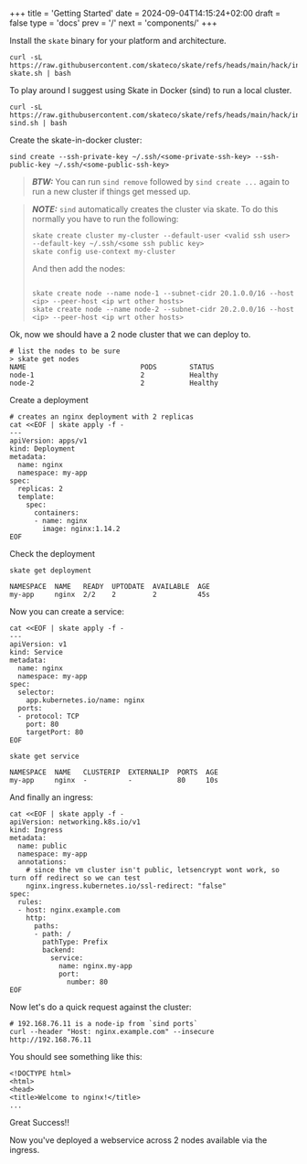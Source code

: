 +++
title = 'Getting Started'
date = 2024-09-04T14:15:24+02:00
draft = false
type = 'docs'
prev = '/'
next = 'components/'
+++

Install the `skate` binary for your platform and architecture.

```shell
curl -sL https://raw.githubusercontent.com/skateco/skate/refs/heads/main/hack/install-skate.sh | bash
```

To play around I suggest using Skate in Docker (sind) to run a local cluster.

```shell {filename=Shell}
curl -sL https://raw.githubusercontent.com/skateco/skate/refs/heads/main/hack/install-sind.sh | bash
```

Create the skate-in-docker cluster:

```shell
sind create --ssh-private-key ~/.ssh/<some-private-ssh-key> --ssh-public-key ~/.ssh/<some-public-ssh-key>
```


> **_BTW:_**
> You can run `sind remove` followed by `sind create ...` again to run a new cluster if things get messed up.



> **_NOTE:_**
> `sind` automatically creates the cluster via skate.
> To do this normally you have to run the following:
> 
> ```shell
> skate create cluster my-cluster --default-user <valid ssh user> --default-key ~/.ssh/<some ssh public key>
> skate config use-context my-cluster
> ```
> And then add the nodes:
> 
> ```shell
> 
> skate create node --name node-1 --subnet-cidr 20.1.0.0/16 --host <ip> --peer-host <ip wrt other hosts>
> skate create node --name node-2 --subnet-cidr 20.2.0.0/16 --host <ip> --peer-host <ip wrt other hosts>
> ```


Ok, now we should have a 2 node cluster that we can deploy to.

```shell
# list the nodes to be sure
> skate get nodes
NAME                            PODS        STATUS    
node-1                          2           Healthy   
node-2                          2           Healthy  
```

Create a deployment

```shell
# creates an nginx deployment with 2 replicas
cat <<EOF | skate apply -f -
---
apiVersion: apps/v1
kind: Deployment
metadata:
  name: nginx
  namespace: my-app
spec:
  replicas: 2
  template:
    spec:
      containers:
      - name: nginx
        image: nginx:1.14.2
EOF
```

Check the deployment

```shell   
skate get deployment

NAMESPACE  NAME   READY  UPTODATE  AVAILABLE  AGE 
my-app     nginx  2/2    2         2          45s 
```

Now you can create a service:

```shell
cat <<EOF | skate apply -f -
---
apiVersion: v1
kind: Service
metadata:
  name: nginx
  namespace: my-app
spec:
  selector:
    app.kubernetes.io/name: nginx
  ports:
  - protocol: TCP
    port: 80
    targetPort: 80
EOF
```

```shell   
skate get service

NAMESPACE  NAME   CLUSTERIP  EXTERNALIP  PORTS  AGE 
my-app     nginx  -          -           80     10s 
```

And finally an ingress:

```shell
cat <<EOF | skate apply -f -
apiVersion: networking.k8s.io/v1
kind: Ingress
metadata:
  name: public
  namespace: my-app
  annotations:
    # since the vm cluster isn't public, letsencrypt wont work, so turn off redirect so we can test
    nginx.ingress.kubernetes.io/ssl-redirect: "false"
spec:
  rules:
  - host: nginx.example.com
    http:
      paths:
      - path: /
        pathType: Prefix
        backend:
          service:
            name: nginx.my-app
            port:
              number: 80
EOF
```

Now let's do a quick request against the cluster:
```shell
# 192.168.76.11 is a node-ip from `sind ports`
curl --header "Host: nginx.example.com" --insecure  http://192.168.76.11
```

You should see something like this:
```shell
<!DOCTYPE html>
<html>
<head>
<title>Welcome to nginx!</title>
...
```
Great Success!!

Now you've deployed a webservice across 2 nodes available via the ingress.
